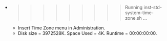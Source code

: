* >>>>>>>>> Running inst-std-system-time-zone.sh ...
  * Insert Time Zone menu in Administration.
  * Disk size = 3972528K. Space Used = 4K. Runtime = 00:00:00:00.
